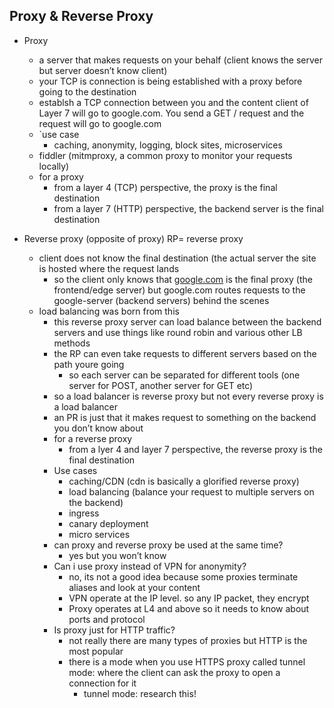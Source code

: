 ## **Proxy & Reverse Proxy**

- Proxy
    - a server that makes requests on your behalf (client knows the server but server doesn’t know client)
    - your TCP is connection is being established with a proxy before going to the destination
    - establsh a TCP connection between you and the content client of Layer 7 will go to google.com. You send a GET / request and the request will go to google.com
    - `use case
        - caching, anonymity, logging, block sites, microservices
    - fiddler (mitmproxy, a common proxy to monitor your requests locally)
    - for a proxy
        - from a layer 4 (TCP) perspective, the proxy is the final destination
        - from a layer 7 (HTTP) perspective, the backend server is the final destination

- Reverse proxy (opposite of proxy) RP= reverse proxy
    - client does not know the final destination (the actual server the site is hosted where the request lands
        - so the client only knows that [google.com](http://google.com) is the final proxy (the frontend/edge server) but google.com routes requests to the google-server (backend servers) behind the scenes
    - load balancing was born from this
        - this reverse proxy server can load balance between the backend servers and use things like round robin and various other LB methods
        - the RP can even take requests to different servers based on the path youre going
            - so each server can be separated for different tools (one server for POST, another server for GET etc)
        - so a load balancer is reverse proxy but not every reverse proxy is a load balancer
        - an PR is just that it makes request to something on the backend you don’t know about
        - for a reverse proxy
            - from  a lyer 4 and layer 7 perspective, the reverse proxy is the final destination
        - Use cases
            - caching/CDN (cdn is basically a glorified reverse proxy)
            - load balancing (balance your request to multiple servers on the backend)
            - ingress
            - canary deployment
            - micro services
        - can proxy and reverse proxy be used at the same time?
            - yes but you won’t know
        - Can i use proxy instead of VPN for anonymity?
            - no, its not a good idea because some proxies terminate aliases and look at your content
            - VPN operate at the IP level. so any IP packet, they encrypt
            - Proxy operates at L4 and above so it needs to know about ports and protocol
        - Is proxy just for HTTP traffic?
            - not really there are many types of proxies but HTTP is the most popular
            - there is a mode when you use HTTPS proxy called tunnel mode: where the client can ask the proxy to open a connection for it
                - tunnel mode: research this!
  